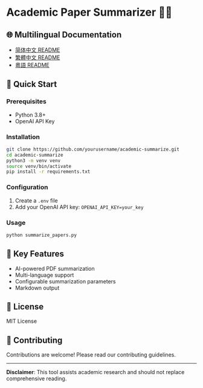 # Academic Paper Summarizer 🤖📄

## 🌐 Multilingual Documentation

- [简体中文 README](README_zh_CN.md)
- [繁體中文 README](README_zh_TW.md)
- [粵語 README](README_zh_HK.md)

## 🚀 Quick Start

### Prerequisites
- Python 3.8+
- OpenAI API Key

### Installation
```bash
git clone https://github.com/yourusername/academic-summarize.git
cd academic-summarize
python3 -m venv venv
source venv/bin/activate
pip install -r requirements.txt
```

### Configuration
1. Create a `.env` file
2. Add your OpenAI API key: `OPENAI_API_KEY=your_key`

### Usage
```bash
python summarize_papers.py
```

## 🌟 Key Features
- AI-powered PDF summarization
- Multi-language support
- Configurable summarization parameters
- Markdown output

## 📄 License
MIT License

## 🤝 Contributing
Contributions are welcome! Please read our contributing guidelines.

---

**Disclaimer**: This tool assists academic research and should not replace comprehensive reading.
